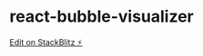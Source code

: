 # react-bubble-visualizer

[Edit on StackBlitz ⚡️](https://stackblitz.com/edit/react-bubble-visualizer)
